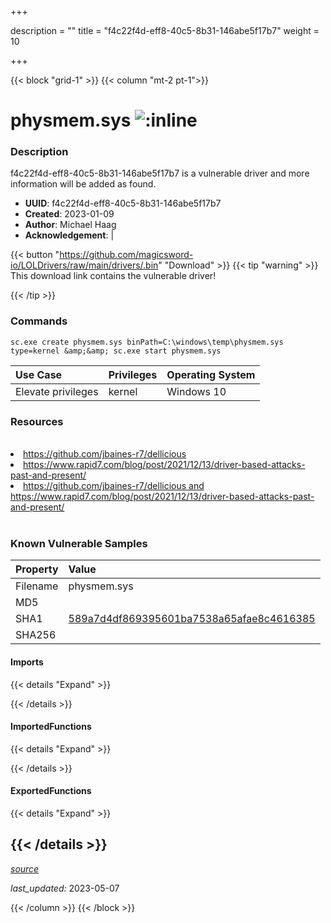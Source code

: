 +++

description = ""
title = "f4c22f4d-eff8-40c5-8b31-146abe5f17b7"
weight = 10

+++


{{< block "grid-1" >}}
{{< column "mt-2 pt-1">}}


# physmem.sys ![:inline](/images/twitter_verified.png) 


### Description

f4c22f4d-eff8-40c5-8b31-146abe5f17b7 is a vulnerable driver and more information will be added as found.
- **UUID**: f4c22f4d-eff8-40c5-8b31-146abe5f17b7
- **Created**: 2023-01-09
- **Author**: Michael Haag
- **Acknowledgement**:  | [](https://twitter.com/)

{{< button "https://github.com/magicsword-io/LOLDrivers/raw/main/drivers/.bin" "Download" >}}
{{< tip "warning" >}}
This download link contains the vulnerable driver!

{{< /tip >}}

### Commands

```
sc.exe create physmem.sys binPath=C:\windows\temp\physmem.sys type=kernel &amp;&amp; sc.exe start physmem.sys
```

| Use Case | Privileges | Operating System | 
|:---- | ---- | ---- |
| Elevate privileges | kernel | Windows 10 |

### Resources
<br>
<li><a href=" https://github.com/jbaines-r7/dellicious"> https://github.com/jbaines-r7/dellicious</a></li>
<li><a href=" https://www.rapid7.com/blog/post/2021/12/13/driver-based-attacks-past-and-present/"> https://www.rapid7.com/blog/post/2021/12/13/driver-based-attacks-past-and-present/</a></li>
<li><a href="https://github.com/jbaines-r7/dellicious and https://www.rapid7.com/blog/post/2021/12/13/driver-based-attacks-past-and-present/">https://github.com/jbaines-r7/dellicious and https://www.rapid7.com/blog/post/2021/12/13/driver-based-attacks-past-and-present/</a></li>
<br>

### Known Vulnerable Samples

| Property           | Value |
|:-------------------|:------|
| Filename           | physmem.sys |
| MD5                | [](https://www.virustotal.com/gui/file/) |
| SHA1               | [589a7d4df869395601ba7538a65afae8c4616385](https://www.virustotal.com/gui/file/589a7d4df869395601ba7538a65afae8c4616385) |
| SHA256             | [](https://www.virustotal.com/gui/file/) |


#### Imports
{{< details "Expand" >}}

{{< /details >}}
#### ImportedFunctions
{{< details "Expand" >}}

{{< /details >}}
#### ExportedFunctions
{{< details "Expand" >}}

{{< /details >}}
-----



[*source*](https://github.com/magicsword-io/LOLDrivers/tree/main/yaml/f4c22f4d-eff8-40c5-8b31-146abe5f17b7.yaml)

*last_updated:* 2023-05-07








{{< /column >}}
{{< /block >}}
